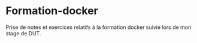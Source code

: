 # Formation-docker

Prise de notes et exercices relatifs à la formation docker suivie lors de mon stage de DUT.
